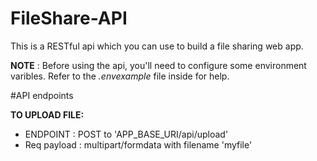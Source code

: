 # FileShare-API
This is a RESTful api which you can use to build a file sharing web app.

**NOTE** : Before using the api, you'll need to configure some environment varibles. Refer to the *.envexample* file inside for help.

#API endpoints

**TO UPLOAD FILE:**
- ENDPOINT : POST to 'APP_BASE_URI/api/upload'
- Req payload : multipart/formdata with filename 'myfile'



